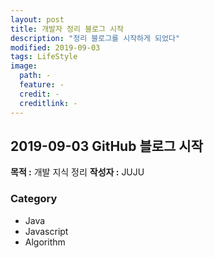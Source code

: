 ```yaml
---
layout: post
title: 개발자 정리 블로그 시작
description: "정리 블로그를 시작하게 되었다"
modified: 2019-09-03
tags: LifeStyle
image:
  path: -
  feature: -
  credit: -
  creditlink: -
---
```


## 2019-09-03 GitHub 블로그 시작
**목적 :** 개발 지식 정리
**작성자 :** JUJU

### Category

* Java
* Javascript
* Algorithm



